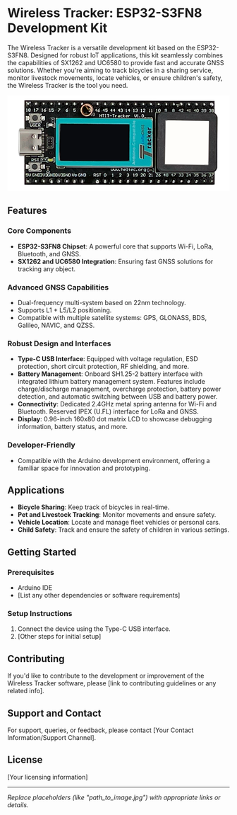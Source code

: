 # Wireless Tracker: ESP32-S3FN8 Development Kit

The Wireless Tracker is a versatile development kit based on the ESP32-S3FN8. Designed for robust IoT applications, this kit seamlessly combines the capabilities of SX1262 and UC6580 to provide fast and accurate GNSS solutions. Whether you're aiming to track bicycles in a sharing service, monitor livestock movements, locate vehicles, or ensure children's safety, the Wireless Tracker is the tool you need.

![Image of Wireless Tracker](/heltectrackerimg.png)

## Features

### Core Components
- **ESP32-S3FN8 Chipset**: A powerful core that supports Wi-Fi, LoRa, Bluetooth, and GNSS.
- **SX1262 and UC6580 Integration**: Ensuring fast GNSS solutions for tracking any object.
  
### Advanced GNSS Capabilities
- Dual-frequency multi-system based on 22nm technology.
- Supports L1 + L5/L2 positioning.
- Compatible with multiple satellite systems: GPS, GLONASS, BDS, Galileo, NAVIC, and QZSS.
  
### Robust Design and Interfaces
- **Type-C USB Interface**: Equipped with voltage regulation, ESD protection, short circuit protection, RF shielding, and more.
- **Battery Management**: Onboard SH1.25-2 battery interface with integrated lithium battery management system. Features include charge/discharge management, overcharge protection, battery power detection, and automatic switching between USB and battery power.
- **Connectivity**: Dedicated 2.4GHz metal spring antenna for Wi-Fi and Bluetooth. Reserved IPEX (U.FL) interface for LoRa and GNSS.
- **Display**: 0.96-inch 160x80 dot matrix LCD to showcase debugging information, battery status, and more.
  
### Developer-Friendly
- Compatible with the Arduino development environment, offering a familiar space for innovation and prototyping.

## Applications
- **Bicycle Sharing**: Keep track of bicycles in real-time.
- **Pet and Livestock Tracking**: Monitor movements and ensure safety.
- **Vehicle Location**: Locate and manage fleet vehicles or personal cars.
- **Child Safety**: Track and ensure the safety of children in various settings.

## Getting Started

### Prerequisites
- Arduino IDE
- [List any other dependencies or software requirements]

### Setup Instructions
1. Connect the device using the Type-C USB interface.
2. [Other steps for initial setup]

## Contributing

If you'd like to contribute to the development or improvement of the Wireless Tracker software, please [link to contributing guidelines or any related info].

## Support and Contact

For support, queries, or feedback, please contact [Your Contact Information/Support Channel].

## License
[Your licensing information]

---

*Replace placeholders (like "path_to_image.jpg") with appropriate links or details.*
